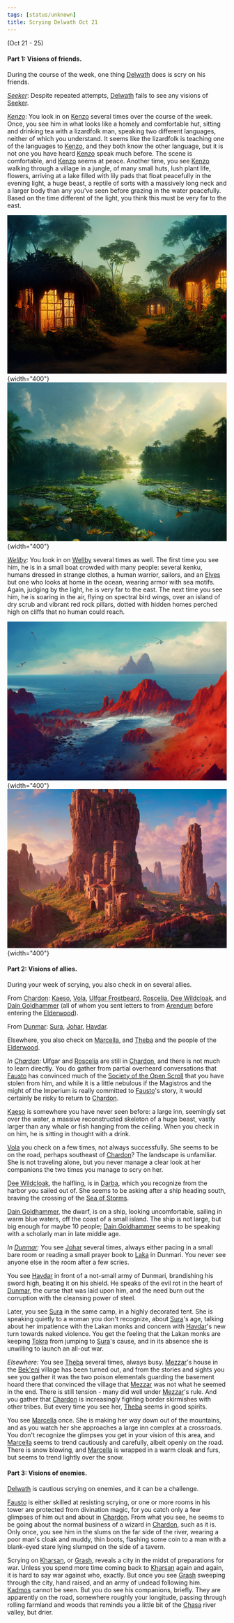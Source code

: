 ```yaml
---
tags: [status/unknown]
title: Scrying Delwath Oct 21
---
```


(Oct 21 - 25)

#### Part 1: Visions of friends. 

During the course of the week, one thing [Delwath](<../../../people/pcs/dunmar-fellowship/delwath.md>) does is scry on his friends. 

*[Seeker](<../../../people/pcs/dunmar-fellowship/seeker.md>)*: Despite repeated attempts, [Delwath](<../../../people/pcs/dunmar-fellowship/delwath.md>) fails to see any visions of [Seeker](<../../../people/pcs/dunmar-fellowship/seeker.md>). 

*[Kenzo](<../../../people/pcs/dunmar-fellowship/kenzo.md>)*: You look in on [Kenzo](<../../../people/pcs/dunmar-fellowship/kenzo.md>) several times over the course of the week. Once, you see him in what looks like a homely and comfortable hut, sitting and drinking tea with a lizardfolk man, speaking two different languages, neither of which you understand. It seems like the lizardfolk is teaching one of the languages to [Kenzo](<../../../people/pcs/dunmar-fellowship/kenzo.md>), and they both know the other language, but it is not one you have heard [Kenzo](<../../../people/pcs/dunmar-fellowship/kenzo.md>) speak much before. The scene is comfortable, and [Kenzo](<../../../people/pcs/dunmar-fellowship/kenzo.md>) seems at peace. Another time, you see [Kenzo](<../../../people/pcs/dunmar-fellowship/kenzo.md>) walking through a village in a jungle, of many small huts, lush plant life, flowers, arriving at a lake filled with lily pads that float peacefully in the evening light, a huge beast, a reptile of sorts with a massively long neck and a larger body than any you've seen before grazing in the water peacefully. Based on the time different of the light, you think this must be very far to the east. 

![Bedez Village](../../../assets/bedez-village.png){width="400"}
![Bedez River](../../../assets/bedez-river.png){width="400"}

*[Wellby](<../../../people/pcs/dunmar-fellowship/wellby.md>)*: You look in on [Wellby](<../../../people/pcs/dunmar-fellowship/wellby.md>) several times as well. The first time you see him, he is in a small boat crowded with many people: several kenku, humans dressed in strange clothes, a human warrior, sailors, and an [Elves](<../../../species/children-of-the-embodied-gods/elves/elves.md>) but one who looks at home in the ocean, wearing armor with sea motifs. Again, judging by the light, he is very far to the east. The next time you see him, he is soaring in the air, flying on spectral bird wings, over an island of dry scrub and vibrant red rock pillars, dotted with hidden homes perched high on cliffs that no human could reach.

![Wahacha Coast](../../../assets/wahacha-coast.png){width="400"}
![Wahacha Village](../../../assets/wahacha-village.png){width="400"}

#### Part 2: Visions of allies. 

During your week of scrying, you also check in on several allies. 

From [Chardon](<../../../gazetteer/west-coast/chardonian-empire/chardon/chardon.md>): [Kaeso](<../../../people/chardonians/kaeso.md>), [Vola](<../../../people/chardonians/vola.md>), [Ulfgar Frostbeard](<../../../people/dwarves/ulfgar-frostbeard.md>), [Roscelia](<../../../people/chardonians/roscelia.md>), [Dee Wildcloak](<../../../people/halflings/dee-wildcloak.md>), and [Dain Goldhammer](<../../../people/dwarves/dain-goldhammer.md>) (all of whom you sent letters to from [Arendum](<../../../gazetteer/west-coast/chardonian-empire/chasa-river-valley/arendum.md>) before entering the [Elderwood](<../../../gazetteer/chasa-nahadi-watershed/elderwood.md>)). 

From [Dunmar](<../../../gazetteer/greater-dunmar/realms/dunmar/dunmar.md>): [Sura](<../../../people/dunmari/sura.md>), [Johar](<../../../people/dunmari/johar.md>), [Havdar](<../../../people/dunmari/havdar.md>). 

Elsewhere, you also check on [Marcella](<../../../people/chardonians/marcella.md>), and [Theba](<../../../people/deno-qai/theba.md>) and the people of the [Elderwood](<../../../gazetteer/chasa-nahadi-watershed/elderwood.md>). 

_In [Chardon](<../../../gazetteer/west-coast/chardonian-empire/chardon/chardon.md>):_ Ulfgar and [Roscelia](<../../../people/chardonians/roscelia.md>) are still in [Chardon](<../../../gazetteer/west-coast/chardonian-empire/chardon/chardon.md>), and there is not much to learn directly. You do gather from partial overheard conversations that [Fausto](<../../../people/chardonians/fausto.md>) has convinced much of the [Society of the Open Scroll](<../../../groups/society-of-the-open-scroll.md>) that you have stolen from him, and while it is a little nebulous if the Magistros and the might of the Imperium is really committed to [Fausto](<../../../people/chardonians/fausto.md>)'s story, it would certainly be risky to return to [Chardon](<../../../gazetteer/west-coast/chardonian-empire/chardon/chardon.md>). 

[Kaeso](<../../../people/chardonians/kaeso.md>) is somewhere you have never seen before: a large inn, seemingly set over the water, a massive reconstructed skeleton of a huge beast, vastly larger than any whale or fish hanging from the ceiling. When you check in on him, he is sitting in thought with a drink. 

[Vola](<../../../people/chardonians/vola.md>) you check on a few times, not always successfully. She seems to be on the road, perhaps southeast of [Chardon](<../../../gazetteer/west-coast/chardonian-empire/chardon/chardon.md>)? The landscape is unfamiliar. She is not traveling alone, but you never manage a clear look at her companions the two times you manage to scry on her. 

[Dee Wildcloak](<../../../people/halflings/dee-wildcloak.md>), the halfling, is in [Darba](<../../../gazetteer/greater-dunmar/realms/dunmar/coastal-dunmar/darba/darba.md>), which you recognize from the harbor you sailed out of. She seems to be asking after a ship heading south, braving the crossing of the [Sea of Storms](<../../../gazetteer/greater-dunmar/sea-of-storms.md>). 

[Dain Goldhammer](<../../../people/dwarves/dain-goldhammer.md>), the dwarf, is on a ship, looking uncomfortable, sailing in warm blue waters, off the coast of a small island. The ship is not large, but big enough for maybe 10 people; [Dain Goldhammer](<../../../people/dwarves/dain-goldhammer.md>) seems to be speaking with a scholarly man in late middle age.

_In [Dunmar](<../../../gazetteer/greater-dunmar/realms/dunmar/dunmar.md>):_ You see [Johar](<../../../people/dunmari/johar.md>) several times, always either pacing in a small bare room or reading a small prayer book to [Laka](<../../../cosmology/gods/incorporeal-gods/dunmari/laka.md>) in Dunmari. You never see anyone else in the room after a few scries.

You see [Havdar](<../../../people/dunmari/havdar.md>) in front of a not-small army of Dunmari, brandishing his sword high, beating it on his shield. He speaks of the evil rot in the heart of [Dunmar](<../../../gazetteer/greater-dunmar/realms/dunmar/dunmar.md>), the curse that was laid upon him, and the need burn out the corruption with the cleansing power of steel.

Later, you see [Sura](<../../../people/dunmari/sura.md>) in the same camp, in a highly decorated tent. She is speaking quietly to a woman you don't recognize, about [Sura](<../../../people/dunmari/sura.md>)'s age, talking about her impatience with the Lakan monks and concern with [Havdar](<../../../people/dunmari/havdar.md>)'s new turn towards naked violence. You get the feeling that the Lakan monks are keeping [Tokra](<../../../gazetteer/greater-dunmar/realms/dunmar/central-dunmar/tokra/tokra.md>) from jumping to [Sura](<../../../people/dunmari/sura.md>)'s cause, and in its absence she is unwilling to launch an all-out war. 

_Elsewhere:_ You see [Theba](<../../../people/deno-qai/theba.md>) several times, always busy. [Mezzar](<../../../people/other-nonhumans/mezzar.md>)'s house in the [Bek'eni](<../../../groups/deno-qai/bek-eni.md>) village has been turned out, and from the stories and sights you see you gather it was the two poison elementals guarding the basement hoard there that convinced the village that [Mezzar](<../../../people/other-nonhumans/mezzar.md>) was not what he seemed in the end. There is still tension - many did well under [Mezzar](<../../../people/other-nonhumans/mezzar.md>)'s rule. And you gather that [Chardon](<../../../gazetteer/west-coast/chardonian-empire/chardon/chardon.md>) is increasingly fighting border skirmishes with other tribes. But every time you see her, [Theba](<../../../people/deno-qai/theba.md>) seems in good spirits. 

You see [Marcella](<../../../people/chardonians/marcella.md>) once. She is making her way down out of the mountains, and as you watch her she approaches a large inn complex at a crossroads. You don't recognize the glimpses you get in your vision of this area, and [Marcella](<../../../people/chardonians/marcella.md>) seems to trend cautiously and carefully, albeit openly on the road. There is snow blowing, and [Marcella](<../../../people/chardonians/marcella.md>) is wrapped in a warm cloak and furs, but seems to trend lightly over the snow.

#### Part 3: Visions of enemies. 

[Delwath](<../../../people/pcs/dunmar-fellowship/delwath.md>) is cautious scrying on enemies, and it can be a challenge. 

[Fausto](<../../../people/chardonians/fausto.md>) is either skilled at resisting scrying, or one or more rooms in his tower are protected from divination magic, for you catch only a few glimpses of him out and about in [Chardon](<../../../gazetteer/west-coast/chardonian-empire/chardon/chardon.md>). From what you see, he seems to be going about the normal business of a wizard in [Chardon](<../../../gazetteer/west-coast/chardonian-empire/chardon/chardon.md>), such as it is. Only once, you see him in the slums on the far side of the river, wearing a poor man's cloak and muddy, thin boots, flashing some coin to a man with a blank-eyed stare lying slumped on the side of a tavern. 

Scrying on [Kharsan](<../../../gazetteer/greater-dunmar/dunmari-basin/kharsan.md>), or [Grash](<../../../people/other-nonhumans/grash.md>), reveals a city in the midst of preparations for war. Unless you spend more time coming back to [Kharsan](<../../../gazetteer/greater-dunmar/dunmari-basin/kharsan.md>) again and again, it is hard to say war against who, exactly. But once you see [Grash](<../../../people/other-nonhumans/grash.md>) sweeping through the city, hand raised, and an army of undead following him. [Kadmos](<../../../people/chardonians/kadmos.md>) cannot be seen. But you do see his companions, briefly. They are apparently on the road, somewhere roughly your longitude, passing through rolling farmland and woods that reminds you a little bit of the [Chasa](<../../../gazetteer/chasa-nahadi-watershed/rivers/chasa.md>) river valley, but drier.